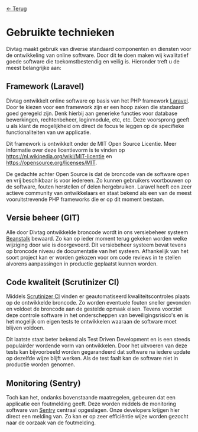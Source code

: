 [← Terug](/)

# Gebruikte technieken

Divtag maakt gebruik van diverse standaard componenten en diensten voor de ontwikkeling van online software. Door dit te doen maken wij kwalitatief goede software die toekomstbestendig en veilig is. Hieronder treft u de meest belangrijke aan:

## Framework (Laravel)

Divtag ontwikkelt online software op basis van het PHP framework [Laravel](https://laravel.com/). Door te kiezen voor een framework zijn er een hoop zaken die standaard goed geregeld zijn. Denk hierbij aan generieke functies voor database bewerkingen, rechtenbeheer, loginmodule, etc, etc. Deze voorsprong geeft u als klant de mogelijkheid om direct de focus te leggen op de specifieke functionaliteiten van uw applicatie.

Dit framework is ontwikkelt onder de MIT Open Source Licentie. Meer informatie over deze licentievorm is te vinden op https://nl.wikipedia.org/wiki/MIT-licentie en https://opensource.org/licenses/MIT.

De gedachte achter Open Source is dat de broncode van de software open en vrij beschikbaar is voor iedereen. Zo kunnen gebruikers voortbouwen op de software, fouten herstellen of delen hergebruiken. Laravel heeft een zeer actieve community van ontwikkelaars en staat bekend als een van de meest vooruitstrevende PHP frameworks die er op dit moment bestaan.

## Versie beheer (GIT)

Alle door Divtag ontwikkelde broncode wordt in ons versiebeheer systeem [Beanstalk](https://beanstalkapp.com/) bewaard. Zo kan op ieder moment terug gekeken worden welke wijziging door wie is doorgevoerd. Dit versiebeheer systeem bevat tevens op broncode niveau de documentatie van het systeem. Afhankelijk van het soort project kan er worden gekozen voor om code reviews in te stellen alvorens aanpassingen in productie geplaatst kunnen worden.

## Code kwaliteit (Scrutinizer CI)

Middels [Scrutinizer CI](https://scrutinizer-ci.com/) vinden er geautomatiseerd kwaliteitscontroles plaats op de ontwikkelde broncode. Zo worden eventuele fouten sneller gevonden en voldoet de broncode aan de gestelde opmaak eisen. Tevens voorziet deze controle software in het onderscheppen van beveiligingsrisico's en is het mogelijk om eigen tests te ontwikkelen waaraan de software moet blijven voldoen.

Dit laatste staat beter bekend als Test Driven Development en is een steeds populairder wordende vorm van ontwikkelen. Door het uitvoeren van deze tests kan bijvoorbeeld worden gegarandeerd dat software na iedere update op dezelfde wijze blijft werken. Als de test faalt kan de software niet in productie worden genomen.

## Monitoring (Sentry)

Toch kan het, ondanks bovenstaande maatregelen, gebeuren dat een applicatie een foutmelding geeft. Deze worden middels de monitoring software van [Sentry](https://sentry.io/) centraal opgeslagen. Onze developers krijgen hier direct een melding van. Zo kan er op zeer efficiëntie wijze worden gezocht naar de oorzaak van de foutmelding.  
